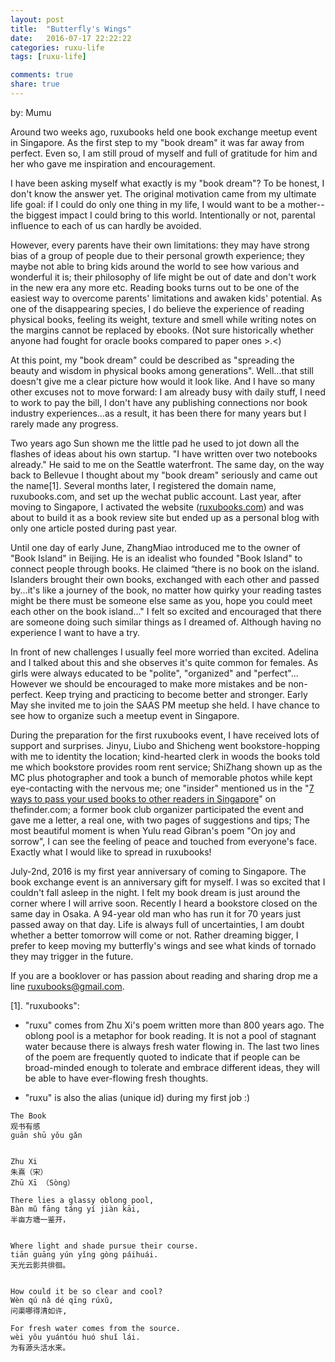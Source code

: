 ```yaml
---
layout: post
title:  "Butterfly's Wings"
date:   2016-07-17 22:22:22
categories: ruxu-life
tags: [ruxu-life]

comments: true
share: true
---
```

by: Mumu

Around two weeks ago, ruxubooks held one book exchange meetup event in Singapore. As the first step to my "book dream" it was far away from perfect. Even so, I am still proud of myself and full of gratitude for him and her who gave me inspiration and encouragement.

I have been asking myself what exactly is my "book dream"? To be honest, I don't know the answer yet. The original motivation came from my ultimate life goal: if I could do only one thing in my life, I would want to be a mother--the biggest impact I could bring to this world. Intentionally or not, parental influence to each of us can hardly be avoided.

However, every parents have their own limitations: they may have strong bias of a group of people due to their personal growth experience; they maybe not able to bring kids around the world to see how various and wonderful it is; their philosophy of life might be out of date and don't work in the new era any more etc. Reading books turns out to be one of the easiest way to overcome parents' limitations and awaken kids' potential. As one of the disappearing species, I do believe the experience of reading physical books, feeling its weight, texture and smell while writing notes on the margins cannot be replaced by ebooks. (Not sure historically whether anyone had fought for oracle books compared to paper ones >.<)

At this point, my "book dream" could be described as "spreading the beauty and wisdom in physical books among generations". Well...that still doesn't give me a clear picture how would it look like. And I have so many other excuses not to move forward: I am already busy with daily stuff, I need to work to pay the bill, I don't have any publishing connections nor book industry experiences...as a result, it has been there for many years but I rarely made any progress.

Two years ago Sun shown me the little pad he used to jot down all the flashes of ideas about his own startup. "I have written over two notebooks already." He said to me on the Seattle waterfront. The same day, on the way back to Bellevue I thought about my "book dream" seriously and came out the name[1]. Several months later, I registered the domain name, ruxubooks.com, and set up the wechat public account.  Last year, after moving to Singapore, I activated the website ([ruxubooks.com](ruxubooks.com)) and was about to build it as a book review site but ended up as a personal blog with only one article posted during past year.

Until one day of early June, ZhangMiao introduced me to the owner of "Book Island" in Beijing. He is an idealist who founded "Book Island" to connect people through books. He claimed “there is no book on the island. Islanders brought their own books, exchanged with each other and passed by...it's like a journey of the book, no matter how quirky your reading tastes might be there must be someone else same as you, hope you could meet each other on the book island..." I felt so excited and encouraged that there are someone doing such similar things as I dreamed of. Although having no experience I want to have a try.

In front of new challenges I usually feel more worried than excited. Adelina and I talked about this and she observes it's quite common for females. As girls were always educated to be "polite", "organized" and "perfect"... However we should be encouraged to make more mistakes and be non-perfect. Keep trying and practicing to become better and stronger. Early May she invited me to join the SAAS PM meetup she held. I have chance to see how to organize such a meetup event in Singapore.

During the preparation for the first ruxubooks event, I have received lots of support and surprises. Jinyu, Liubo and Shicheng went bookstore-hopping with me to identity the location; kind-hearted clerk in woods the books told me which bookstore provides room rent service; ShiZhang shown up as the MC plus photographer and took a bunch of memorable photos while kept eye-contacting with the nervous me; one "insider" mentioned us in the "[7 ways to pass your used books to other readers in Singapore](http://www.thefinder.com.sg/whats-hot/things-do/7-ways-pass-your-used-books-other-readers-singapore)" on thefinder.com; a former book club organizer participated the event and gave me a  letter, a real one, with two pages of suggestions and tips; The most beautiful moment is when Yulu read Gibran's poem "On joy and sorrow", I can see the feeling of peace and touched from everyone's face. Exactly what I would like to spread in ruxubooks!

July-2nd, 2016 is my first year anniversary of coming to Singapore. The book exchange event is an anniversary gift for myself. I was so excited that I couldn't fall asleep in the night. I felt my book dream is just around the corner where I will arrive soon. Recently I heard a bookstore closed on the same day in Osaka. A 94-year old man who has run it for 70 years just passed away on that day. Life is always full of uncertainties, I am doubt whether a better tomorrow will come or not. Rather dreaming bigger, I prefer to keep moving my butterfly's wings and see what kinds of tornado they may trigger in the future.

If you are a booklover or has passion about reading and sharing drop me a line [ruxubooks@gmail.com](mailto:ruxubooks@gmail.com).

[1]. "ruxubooks":

  - "ruxu" comes from Zhu Xi's poem <The Book> written more than 800 years ago. The oblong pool is a metaphor for book reading. It is not a pool of stagnant water because there is always fresh water flowing in. The last two lines of the poem are frequently quoted to indicate that if people can be broad-minded enough to tolerate and embrace different ideas, they will be able to have ever-flowing fresh thoughts.

  - "ruxu" is also the alias (unique id) during my first job :)

```
The Book
观书有感
ɡuān shū yǒu ɡǎn


Zhu Xi
朱熹（宋）
Zhū Xī （Sònɡ）

There lies a glassy oblong pool,
Bàn mǔ fānɡ tánɡ yí jiàn kāi,
半亩方塘一鉴开，


Where light and shade pursue their course.
tiān ɡuānɡ yún yǐnɡ ɡònɡ páihuái.
天光云影共徘徊。


How could it be so clear and cool?
Wèn qú nǎ dé qīnɡ rúxǔ,
问渠哪得清如许,

For fresh water comes from the source.
wèi yǒu yuántóu huó shuǐ lái.
为有源头活水来。
```
